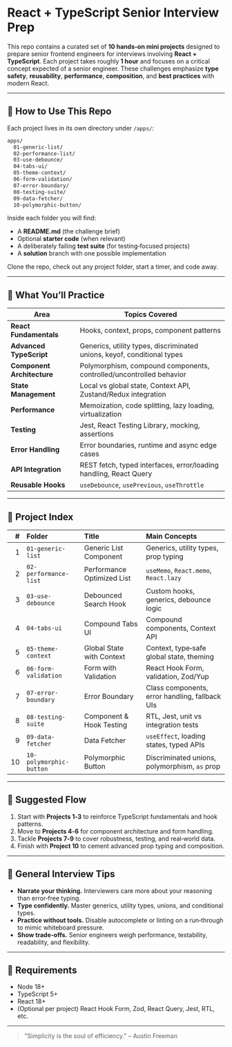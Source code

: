 # React + TypeScript Senior Interview Prep

This repo contains a curated set of **10 hands‑on mini projects** designed to prepare senior frontend engineers for interviews involving **React + TypeScript**. Each project takes roughly **1 hour** and focuses on a critical concept expected of a senior engineer. These challenges emphasize **type safety**, **reusability**, **performance**, **composition**, and **best practices** with modern React.

---

## 🔧 How to Use This Repo

Each project lives in its own directory under `/apps/`:

```bash
apps/
  01-generic-list/
  02-performance-list/
  03-use-debounce/
  04-tabs-ui/
  05-theme-context/
  06-form-validation/
  07-error-boundary/
  08-testing-suite/
  09-data-fetcher/
  10-polymorphic-button/
```

Inside each folder you will find:

* A **README.md** (the challenge brief)
* Optional **starter code** (when relevant)
* A deliberately failing **test suite** (for testing‑focused projects)
* A **solution** branch with one possible implementation

Clone the repo, check out any project folder, start a timer, and code away.

---

## 🧠 What You’ll Practice

| Area                       | Topics Covered                                                          |
| -------------------------- | ----------------------------------------------------------------------- |
| **React Fundamentals**     | Hooks, context, props, component patterns                               |
| **Advanced TypeScript**    | Generics, utility types, discriminated unions, keyof, conditional types |
| **Component Architecture** | Polymorphism, compound components, controlled/uncontrolled behavior     |
| **State Management**       | Local vs global state, Context API, Zustand/Redux integration           |
| **Performance**            | Memoization, code splitting, lazy loading, virtualization               |
| **Testing**                | Jest, React Testing Library, mocking, assertions                        |
| **Error Handling**         | Error boundaries, runtime and async edge cases                          |
| **API Integration**        | REST fetch, typed interfaces, error/loading handling, React Query       |
| **Reusable Hooks**         | `useDebounce`, `usePrevious`, `useThrottle`                             |

---

## 📂 Project Index

|  # | Folder                  | Title                      | Main Concepts                                  |
| -: | :---------------------- | :------------------------- | :--------------------------------------------- |
|  1 | `01-generic-list`       | Generic List Component     | Generics, utility types, prop typing           |
|  2 | `02-performance-list`   | Performance Optimized List | `useMemo`, `React.memo`, `React.lazy`          |
|  3 | `03-use-debounce`       | Debounced Search Hook      | Custom hooks, generics, debounce logic         |
|  4 | `04-tabs-ui`            | Compound Tabs UI           | Compound components, Context API               |
|  5 | `05-theme-context`      | Global State with Context  | Context, type‑safe global state, theming       |
|  6 | `06-form-validation`    | Form with Validation       | React Hook Form, validation, Zod/Yup           |
|  7 | `07-error-boundary`     | Error Boundary             | Class components, error handling, fallback UIs |
|  8 | `08-testing-suite`      | Component & Hook Testing   | RTL, Jest, unit vs integration tests           |
|  9 | `09-data-fetcher`       | Data Fetcher               | `useEffect`, loading states, typed APIs        |
| 10 | `10-polymorphic-button` | Polymorphic Button         | Discriminated unions, polymorphism, `as` prop  |

---

## 🧭 Suggested Flow

1. Start with **Projects 1‑3** to reinforce TypeScript fundamentals and hook patterns.
2. Move to **Projects 4‑6** for component architecture and form handling.
3. Tackle **Projects 7‑9** to cover robustness, testing, and real‑world data.
4. Finish with **Project 10** to cement advanced prop typing and composition.

---

## 📌 General Interview Tips

* **Narrate your thinking.** Interviewers care more about your reasoning than error‑free typing.
* **Type confidently.** Master generics, utility types, unions, and conditional types.
* **Practice without tools.** Disable autocomplete or linting on a run‑through to mimic whiteboard pressure.
* **Show trade‑offs.** Senior engineers weigh performance, testability, readability, and flexibility.

---

## 🧰 Requirements

* Node 18+
* TypeScript 5+
* React 18+
* (Optional per project) React Hook Form, Zod, React Query, Jest, RTL, etc.

---

> "Simplicity is the soul of efficiency." – Austin Freeman
